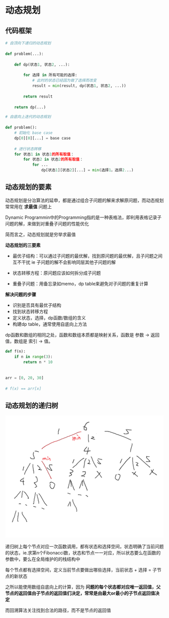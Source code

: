 # 动态规划

## 代码框架

```py
# 自顶向下递归的动态规划

def problem(...):

    def dp(状态1, 状态2, ...):

        for 选择 in 所有可能的选择:
            # 此时的状态已经因为做了选择而改变
            result = min(result, dp(状态1, 状态2, ...))

        return result

    return dp(...)
```

```py
# 自底向上迭代的动态规划

def problem():
    # 初始化 base case
    dp[0][0][...] = base case

    # 进行状态转移
    for 状态1 in 状态1的所有取值：
        for 状态2 in 状态2的所有取值：
            for ...
                dp[状态1][状态2][...] = min(选择1，选择2...)
```

## 动态规划的要素

动态规划是分治算法的延申，都是通过组合子问题的解来求解原问题，而动态规划常常用在 **求最值** 问题上

Dynamic Programmin中的Programming指的是一种表格法，即利用表格记录子问题的解，来做到对重叠子问题的性能优化

简而言之，动态规划就是穷举求最值

**动态规划的三要素** 

 - 最优子结构：可以通过子问题的最优解，找到原问题的最优解，且子问题之间互不干扰 ie 子问题的解不会影响同层其他子问题的解

 - 状态转移方程：原问题应该如何拆分成子问题

 - 重叠子问题：用备忘录如memo，dp table来避免对子问题的重复计算

**解决问题的步骤**

 - 识别是否具有最优子结构
 - 找到状态转移方程
 - 定义状态，选择，dp函数/数组的含义
 - 构建dp table，通常使用自底向上方法

dp函数和数组的相同之处，函数和数组本质都是映射关系，函数是 参数 -> 返回值，数组是 索引 -> 值。

```python
def f(n):
    if n in range(3):
        return n * 10


arr = [0, 20, 30]

# f(x) == arr[x]
```

## 动态规划的递归树

![Dynamic Programming](/assets//dp-recursion-tree.png)

递归树上每个节点对应一次函数调用，都有状态和选择空间，状态明确了当前问题的状态，ie.求第n个Fibonacci数，状态和节点一一对应，所以状态要么在函数的参数中，要么在全局维护的的栈结构中

每个节点都有选择空间，定义当前节点要做出哪些选择，当前状态 + 选择 = 子节点的新状态

之所以能使用数组自底向上的计算，因为 **问题的每个状态都对应唯一返回值，父节点的返回值由子节点的返回值们决定，常常是由最大or最小的子节点返回值决定** 

而回溯算法关注找到合法的路径，而不是节点的返回值

